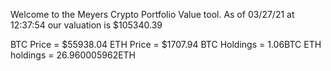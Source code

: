 Welcome to the Meyers Crypto Portfolio Value tool. 
As of 03/27/21 at 12:37:54 our valuation is $105340.39 

BTC Price = $55938.04
 ETH Price = $1707.94
BTC Holdings = 1.06BTC
 ETH holdings = 26.960005962ETH 
